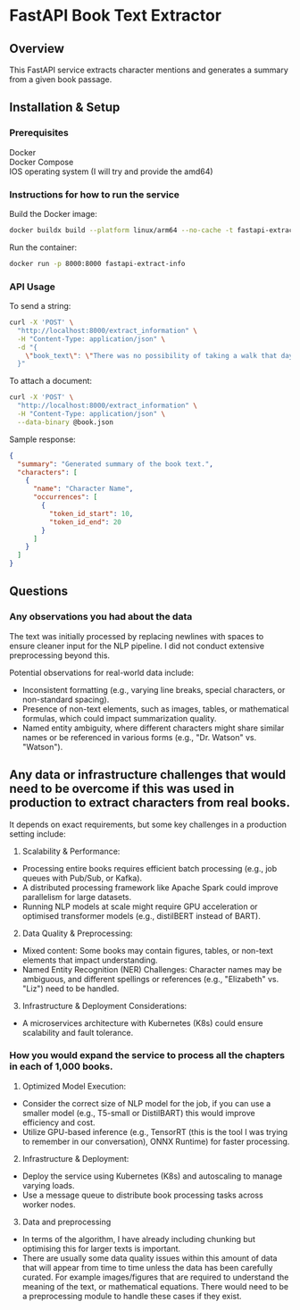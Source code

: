 # FastAPI Book Text Extractor

## Overview

This FastAPI service extracts character mentions and generates a summary from a given book passage.

## Installation & Setup

### Prerequisites

Docker \
Docker Compose \
IOS operating system (I will try and provide the amd64)

### Instructions for how to run the service

Build the Docker image:

```sh
docker buildx build --platform linux/arm64 --no-cache -t fastapi-extract-info --load .
```

Run the container:

```sh
docker run -p 8000:8000 fastapi-extract-info
```

### API Usage

To send a string:

```bash
curl -X 'POST' \
  "http://localhost:8000/extract_information" \
  -H "Content-Type: application/json" \
  -d "{
    \"book_text\": \"There was no possibility of taking a walk that day. We had been wandering, indeed, in the leafless shrubbery an hour in the morning; but since dinner..\"
  }"
```

To attach a document:

```bash
curl -X 'POST' \
  "http://localhost:8000/extract_information" \
  -H "Content-Type: application/json" \
  --data-binary @book.json
```

Sample response:

```json
{
  "summary": "Generated summary of the book text.",
  "characters": [
    {
      "name": "Character Name",
      "occurrences": [
        {
          "token_id_start": 10,
          "token_id_end": 20
        }
      ]
    }
  ]
}
```

## Questions

### Any observations you had about the data

The text was initially processed by replacing newlines with spaces to ensure cleaner input for the NLP pipeline. I did not conduct extensive preprocessing beyond this.

Potential observations for real-world data include:

- Inconsistent formatting (e.g., varying line breaks, special characters, or non-standard spacing).
- Presence of non-text elements, such as images, tables, or mathematical formulas, which could impact summarization quality.
- Named entity ambiguity, where different characters might share similar names or be referenced in various forms (e.g., "Dr. Watson" vs. "Watson").

## Any data or infrastructure challenges that would need to be overcome if this was used in production to extract characters from real books.

It depends on exact requirements, but some key challenges in a production setting include:

1. Scalability & Performance:

- Processing entire books requires efficient batch processing (e.g., job queues with Pub/Sub, or Kafka).
- A distributed processing framework like Apache Spark could improve parallelism for large datasets.
- Running NLP models at scale might require GPU acceleration or optimised transformer models (e.g., distilBERT instead of BART).

2. Data Quality & Preprocessing:

- Mixed content: Some books may contain figures, tables, or non-text elements that impact understanding.
- Named Entity Recognition (NER) Challenges: Character names may be ambiguous, and different spellings or references (e.g., "Elizabeth" vs. "Liz") need to be handled.

3. Infrastructure & Deployment Considerations:

- A microservices architecture with Kubernetes (K8s) could ensure scalability and fault tolerance.

### How you would expand the service to process all the chapters in each of 1,000 books.

1. Optimized Model Execution:

- Consider the correct size of NLP model for the job, if you can use a smaller model (e.g., T5-small or DistilBART) this would improve efficiency and cost.
- Utilize GPU-based inference (e.g., TensorRT (this is the tool I was trying to remember in our conversation), ONNX Runtime) for faster processing.

2. Infrastructure & Deployment:

- Deploy the service using Kubernetes (K8s) and autoscaling to manage varying loads.
- Use a message queue to distribute book processing tasks across worker nodes.

3. Data and preprocessing

- In terms of the algorithm, I have already including chunking but optimising this for larger texts is important.
- There are usually some data quality issues within this amount of data that will appear from time to time unless the data has been carefully curated. For example images/figures that are required to understand the meaning of the text, or mathematical equations. There would need to be a preprocessing module to handle these cases if they exist.

